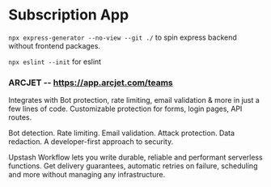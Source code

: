 # Subscription App

`npx express-generator --no-view --git ./` to spin express backend without frontend packages.

`npx eslint --init` for eslint

### ARCJET -- https://app.arcjet.com/teams

Integrates with Bot protection, rate limiting, email validation & more in just a few lines of code. Customizable protection for forms, login pages, API routes.

Bot detection. Rate limiting. Email validation. Attack protection. Data redaction. A developer-first approach to security.

Upstash Workflow lets you write durable, reliable and performant serverless functions. Get delivery guarantees, automatic retries on failure, scheduling and more without managing any infrastructure.
